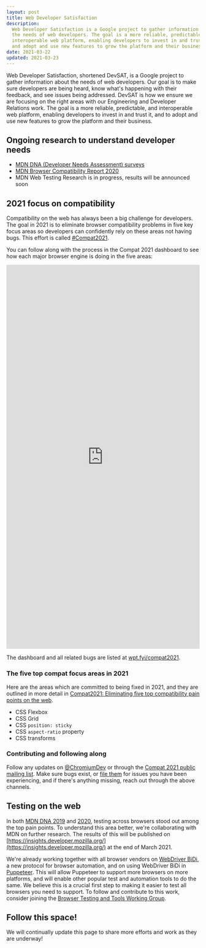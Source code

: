 ```yaml
---
layout: post
title: Web Developer Satisfaction
description: 
  Web Developer Satisfaction is a Google project to gather information about 
  the needs of web developers. The goal is a more reliable, predictable and 
  interoperable web platform, enabling developers to invest in and trust it, 
  and adopt and use new features to grow the platform and their business.
date: 2021-03-22
updated: 2021-03-23
---
```


Web Developer Satisfaction, shortened DevSAT, is a Google project to gather
information about the needs of web developers. Our goal is to make sure
developers are being heard, know what's happening with their feedback, and see
issues being addressed. DevSAT is how we ensure we are focusing on the right
areas with our Engineering and Developer Relations work. The goal is a more
reliable, predictable, and interoperable web platform, enabling developers to
invest in and trust it, and to adopt and use new features to grow the platform and
their business.

## Ongoing research to understand developer needs

+   [MDN DNA (Developer Needs Assessment) surveys](https://insights.developer.mozilla.org/)
+   [MDN Browser Compatibility Report 2020](https://insights.developer.mozilla.org/reports/mdn-browser-compatibility-report-2020.html)
+   MDN Web Testing Research is in progress, results will be announced soon

## 2021 focus on compatibility

Compatibility on the web has always been a big challenge for developers. The
goal in 2021 is to eliminate browser compatibility problems in five key focus areas
so developers can confidently rely on these areas not having bugs. This effort
is called [#Compat2021](https://twitter.com/search?q=%23compat2021&src=typed_query&f=live).

You can follow along with the process in the Compat 2021 dashboard to see how
each major browser engine is doing in the five areas:

<iframe src="https://wpt.fyi/compat2021?embedded" 
frameborder="0" style="height: 1000px; width: 100%;"></iframe>

The dashboard and all related bugs are listed at
[wpt.fyi/compat2021](https://wpt.fyi/compat2021).

### The five top compat focus areas in 2021

Here are the areas which are committed to being fixed in 2021, and they are
outlined in more detail in [Compat2021: Eliminating five top
compatibility pain points on the web](/compat2021).

+   CSS Flexbox
+   CSS Grid
+   CSS `position: sticky`
+   CSS `aspect-ratio` property
+   CSS transforms

### Contributing and following along

Follow any updates on [@ChromiumDev](https://twitter.com/ChromiumDev) or through
the [Compat 2021 public mailing list](https://groups.google.com/g/compat2021).
Make sure bugs exist, or [file them](https://web.dev/how-to-file-a-good-bug/)
for issues you have been experiencing, and if there's anything missing, reach
out through the above channels.

## Testing on the web

In both
[MDN DNA 2019](https://insights.developer.mozilla.org/reports/mdn-web-developer-needs-assessment-2019.html)
and
[2020](https://insights.developer.mozilla.org/reports/mdn-web-developer-needs-assessment-2020.html),
testing across browsers stood out among the top pain points. To understand this
area better, we're collaborating with MDN on further research. The results of
this will be published on
[https://insights.developer.mozilla.org/](https://insights.developer.mozilla.org/)
at the end of March 2021.

We're already working together with all browser vendors on [WebDriver
BiDi](https://w3c.github.io/webdriver-bidi/), a new protocol for browser
automation, and on using WebDriver BiDi in
[Puppeteer](https://github.com/puppeteer/puppeteer). This will allow Puppeteer
to support more browsers on more platforms, and will enable other popular test
and automation tools to do the same. We believe this is a crucial first step to
making it easier to test all browsers you need to support. To follow and
contribute to this work, consider joining the [Browser Testing and Tools Working
Group](https://www.w3.org/testing/browser/).

## Follow this space!

We will continually update this page to share more efforts and work as they are
underway!
